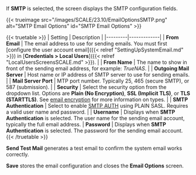 &NewLine;

If **SMTP** is selected, the screen displays the SMTP configuration fields.

{{< trueimage src="/images/SCALE/23.10/EmailOptionsSMTP.png" alt="SMTP Email Options" id="SMTP Email Options" >}}

{{< truetable >}}
| Setting | Description |
|---------|-------------|
| **From Email** | The email address to use for sending emails. You must first [configure the user account email]({{< relref "SettingUpSystemEmail.md" >}}) in [**Credentials > Local Users**]({{< relref "LocalUsersScreensSCALE.md" >}}). |
| **From Name** | The name to show in front of the sending email address, for example: *TrueNAS*. |
| **Outgoing Mail Server** | Host name or IP address of SMTP server to use for sending emails. |
| **Mail Server Port** | MTP port number. Typically 25, 465 (secure SMTP), or 587 (submission). |
| **Security** | Select the security option from the dropdown list. Options are **Plain (No Encryption)**, **SSL (Implicit TLS)**, or **TLS (STARTTLS)**. See [email encryption](https://www.fastmail.com/help/technical/ssltlsstarttls.html) for more information on types. |
| **SMTP Authentication** | Select to enable [SMTP AUTH](https://en.wikipedia.org/wiki/SMTP_Authentication) using PLAIN SASL. Requires a valid user name and password. |
| **Username** | Displays when **SMTP Authentication** is selected. The user name for the sending email account, typically the full email address.
| **Password** | Displays when **SMTP Authentication** is selected. The password for the sending email account.
{{< /truetable >}}

**Send Test Mail** generates a test email to confirm the system email works correctly.

**Save** stores the email configuration and closes the **Email Options** screen.
